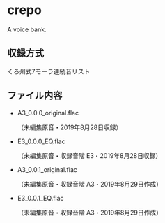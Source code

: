 # crepo

A voice bank.

## 収録方式

くろ州式7モーラ連続音リスト

## ファイル内容

-   A3_0.0.0_original.flac

    （未編集原音・2019年8月28日収録）

-   E3_0.0.0_EQ.flac

    （未編集原音・収録音階 E3・2019年8月28日収録）

-   A3_0.0.1_original.flac

    （未編集原音・収録音階 A3・2019年8月29日作成）

-   E3_0.0.1_EQ.flac

    （未編集原音・収録音階 A3・2019年8月29日作成）
